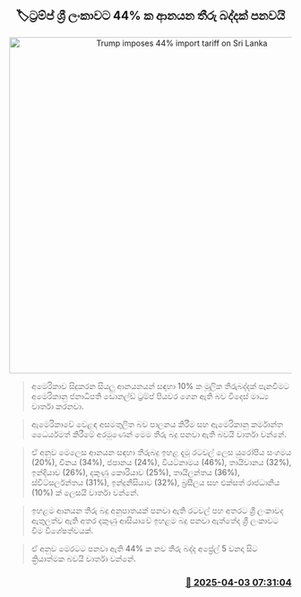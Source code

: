 <p align='center'><b><h2 align='center' title='Trump imposes 44% import tariff on Sri Lanka'>🏷ට්‍රම්ප් ශ්‍රී ලංකාවට 44% ක ආනයන තීරු බද්දක් පනවයි</h2></b></p>
<p align='center'><img src='https://helakuru.sgp1.cdn.digitaloceanspaces.com/esana/images/lib/donald-trump-new-archived.jpg' width='600' alt='Trump imposes 44% import tariff on Sri Lanka'></p>

> අමෙරිකාව සිදුකරන සියලු ආනයනයන් සඳහා 10% ක මූලික තීරුබද්දක් පැනවීමට අමෙරිකානු ජනාධිපති ඩොනල්ඩ් ට්‍රම්ප් පියව‍ර ගෙන ඇති බව විදෙස් මාධ්‍ය වාර්තා කරනවා.

> ඇමෙරිකාවේ වෙළඳ අසමතුලිත බව පාලනය කිරීම සහ ඇමෙරිකානු කර්මාන්ත ධෛර්යමත් කිරීමේ අරමුණෙන් මෙම තීරු බදු පනවා ඇති බවයි වාර්තා වන්නේ.

> ඒ අනුව මෙලෙස ආනයන සඳහා තීරුබදු ඉහළ දැමූ රටවල් ලෙස යුරෝපීය සංගමය (20%), චීනය (34%), ජපානය (24%), වියට්නාමය (46%), තායිවානය (32%), ඉන්දියාව (26%), දකුණු කොරියාව (25%), තායිලන්තය (36%), ස්විට්සර්ලන්තය (31%), ඉන්දුනීසියාව (32%), බ්‍රසීලය සහ එක්සත් රාජධානිය (10%) ක් ලෙසයි වාර්තා වන්නේ.

> ඉහළම ආනයන තීරු බදු අනුපාතයක් පනවා ඇති රටවල් පහ අතරට ශ්‍රී ලංකාවද ඇතුලත්ව ඇති අතර දකුණු ආසියාවේ ඉහළම බදු පනවා ඇත්තේද ශ්‍රී ලංකාවට වීම විශේෂත්වයක්.

> ඒ අනුව මෙරටට පනවා ඇති 44% ක නව තීරු බද්ද අප්‍රේල් 5 වනදා සිට ක්‍රියාත්මක බවයි වාර්තා වන්නේ.



<h3 align='right'><a href='https://www.helakuru.lk/esana/p/108877/'>📅 2025-04-03 07:31:04</a></h3>
